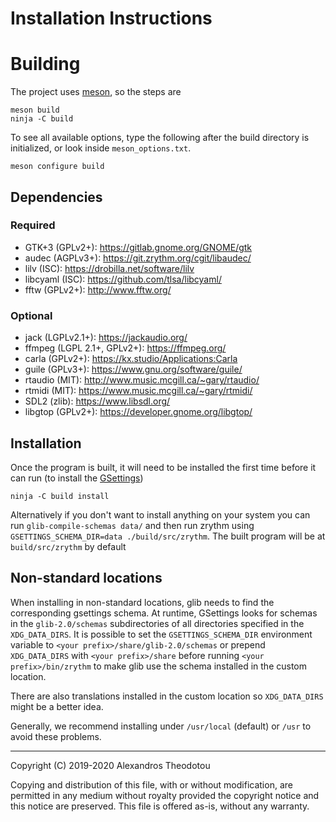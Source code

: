 Installation Instructions
=========================

# Building

The project uses [meson](https://mesonbuild.com), so the steps are

    meson build
    ninja -C build

To see all available options, type the following
after the build directory is initialized, or look
inside `meson_options.txt`.

    meson configure build

## Dependencies
### Required
- GTK+3 (GPLv2+): <https://gitlab.gnome.org/GNOME/gtk>
- audec (AGPLv3+): <https://git.zrythm.org/cgit/libaudec/>
- lilv (ISC): <https://drobilla.net/software/lilv>
- libcyaml (ISC): <https://github.com/tlsa/libcyaml/>
- fftw (GPLv2+): <http://www.fftw.org/>

### Optional
- jack (LGPLv2.1+): <https://jackaudio.org/>
- ffmpeg (LGPL 2.1+, GPLv2+): <https://ffmpeg.org/>
- carla (GPLv2+): <https://kx.studio/Applications:Carla>
- guile (GPLv3+): <https://www.gnu.org/software/guile/>
- rtaudio (MIT): <http://www.music.mcgill.ca/~gary/rtaudio/>
- rtmidi (MIT): <https://www.music.mcgill.ca/~gary/rtmidi/>
- SDL2 (zlib): <https://www.libsdl.org/>
- libgtop (GPLv2+): <https://developer.gnome.org/libgtop/>

## Installation
Once the program is built, it will need to be
installed the first time before it can run (to
install the [GSettings](https://developer.gnome.org/gio/stable/GSettings.html))

    ninja -C build install

Alternatively if you don't want to install anything
on your system you can run
`glib-compile-schemas data/` and then run zrythm
using
`GSETTINGS_SCHEMA_DIR=data ./build/src/zrythm`.
The built program will be at `build/src/zrythm` by
default

## Non-standard locations

When installing in non-standard locations, glib
needs to find the corresponding gsettings schema.
At runtime, GSettings looks for schemas in the
`glib-2.0/schemas` subdirectories of all directories
specified in the `XDG_DATA_DIRS`.
It is possible to set
the `GSETTINGS_SCHEMA_DIR` environment variable to
`<your prefix>/share/glib-2.0/schemas` or prepend
`XDG_DATA_DIRS` with `<your prefix>/share` before
running `<your prefix>/bin/zrythm` to make glib
use the schema installed in the custom location.

There are also translations installed in the custom
location so `XDG_DATA_DIRS` might be a better idea.

Generally, we recommend installing under `/usr/local`
(default) or `/usr` to avoid these problems.

----

Copyright (C) 2019-2020 Alexandros Theodotou

Copying and distribution of this file, with or without modification,
are permitted in any medium without royalty provided the copyright
notice and this notice are preserved.  This file is offered as-is,
without any warranty.
